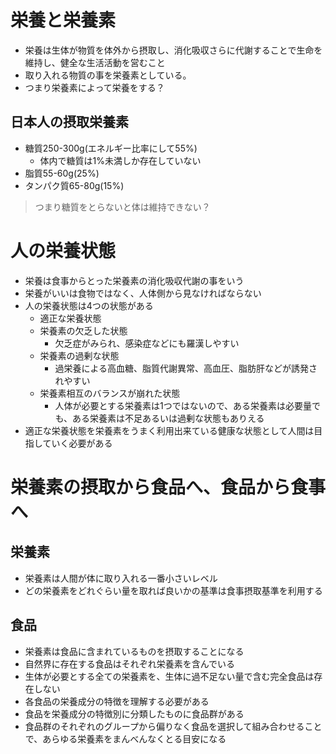 # 栄養と栄養素
- 栄養は生体が物質を体外から摂取し、消化吸収さらに代謝することで生命を維持し、健全な生活活動を営むこと
- 取り入れる物質の事を栄養素としている。
- つまり栄養素によって栄養をする？

## 日本人の摂取栄養素
- 糖質250-300g(エネルギー比率にして55%)
  - 体内で糖質は1%未満しか存在していない
- 脂質55-60g(25%)
- タンパク質65-80g(15%)

> つまり糖質をとらないと体は維持できない？

# 人の栄養状態
- 栄養は食事からとった栄養素の消化吸収代謝の事をいう
- 栄養がいいは食物ではなく、人体側から見なければならない
- 人の栄養状態は4つの状態がある
  - 適正な栄養状態
  - 栄養素の欠乏した状態
    - 欠乏症がみられ、感染症などにも羅漢しやすい
  - 栄養素の過剰な状態
    - 過栄養による高血糖、脂質代謝異常、高血圧、脂肪肝などが誘発されやすい
  - 栄養素相互のバランスが崩れた状態
    - 人体が必要とする栄養素は1つではないので、ある栄養素は必要量でも、ある栄養素は不足あるいは過剰な状態もありえる
- 適正な栄養状態を栄養素をうまく利用出来ている健康な状態として人間は目指していく必要がある

# 栄養素の摂取から食品へ、食品から食事へ
## 栄養素
- 栄養素は人間が体に取り入れる一番小さいレベル
- どの栄養素をどれぐらい量を取れば良いかの基準は食事摂取基準を利用する
## 食品
- 栄養素は食品に含まれているものを摂取することになる
- 自然界に存在する食品はそれぞれ栄養素を含んでいる
- 生体が必要とする全ての栄養素を、生体に過不足ない量で含む完全食品は存在しない
- 各食品の栄養成分の特徴を理解する必要がある
- 食品を栄養成分の特徴別に分類したものに食品群がある
- 食品群のそれぞれのグループから偏りなく食品を選択して組み合わせることで、あらゆる栄養素をまんべんなくとる目安になる
  
